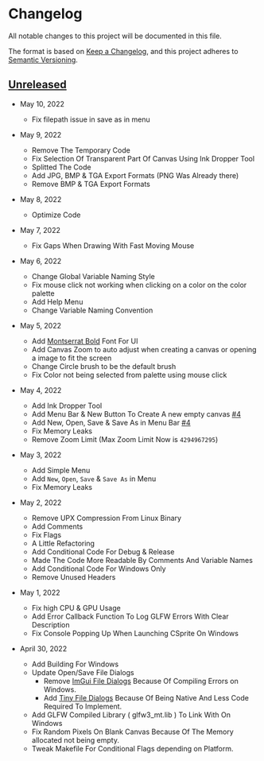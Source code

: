 # Changelog
All notable changes to this project will be documented in this file.

The format is based on [Keep a Changelog](https://keepachangelog.com/en/1.0.0/),
and this project adheres to [Semantic Versioning](https://semver.org/spec/v2.0.0.html).

## [Unreleased](https://github.com/DEVLOPRR/CSprite/releases/tag/continuous)

- May 10, 2022
	- Fix filepath issue in save as in menu

- May 9, 2022
	- Remove The Temporary Code
	- Fix Selection Of Transparent Part Of Canvas Using Ink Dropper Tool
	- Splitted The Code
	- Add JPG, BMP & TGA Export Formats (PNG Was Already there)
	- Remove BMP & TGA Export Formats

- May 8, 2022
	- Optimize Code

- May 7, 2022
	- Fix Gaps When Drawing With Fast Moving Mouse

- May 6, 2022
	- Change Global Variable Naming Style
	- Fix mouse click not working when clicking on a color on the color palette
	- Add Help Menu
	- Change Variable Naming Convention

- May 5, 2022
	- Add [Montserrat Bold](https://fonts.google.com/specimen/Montserrat) Font For UI
	- Add Canvas Zoom to auto adjust when creating a canvas or opening a image to fit the screen
	- Change Circle brush to be the default brush
	- Fix Color not being selected from palette using mouse click

- May 4, 2022

	- Add Ink Dropper Tool
	- Add Menu Bar & New Button To Create A new empty canvas [#4](https://github.com/DEVLOPRR/CSprite/pull/4)
	- Add New, Open, Save & Save As in Menu Bar [#4](https://github.com/DEVLOPRR/CSprite/pull/4)
	- Fix Memory Leaks
	- Remove Zoom Limit (Max Zoom Limit Now is `4294967295`)

- May 3, 2022
	- Add Simple Menu
	- Add `New`, `Open`, `Save` & `Save As` in Menu
	- Fix Memory Leaks

- May 2, 2022
	- Remove UPX Compression From Linux Binary
	- Add Comments
	- Fix Flags
	- A Little Refactoring
	- Add Conditional Code For Debug & Release
	- Made The Code More Readable By Comments And Variable Names
	- Add Conditional Code For Windows Only
	- Remove Unused Headers

- May 1, 2022
	- Fix high CPU & GPU Usage
	- Add Error Callback Function To Log GLFW Errors With Clear Description
	- Fix Console Popping Up When Launching CSprite On Windows

- April 30, 2022
	- Add Building For Windows
	- Update Open/Save File Dialogs
		- Remove [ImGui File Dialogs](https://github.com/aiekick/ImGuiFileDialog) Because Of Compiling Errors on Windows.
		- Add [Tiny File Dialogs](https://sourceforge.net/projects/tinyfiledialogs/) Because Of Being Native And Less Code Required To Implement.
	- Add GLFW Compiled Library ( glfw3_mt.lib ) To Link With On Windows
	- Fix Random Pixels On Blank Canvas Because Of The Memory allocated not being empty.
	- Tweak Makefile For Conditional Flags depending on Platform.
